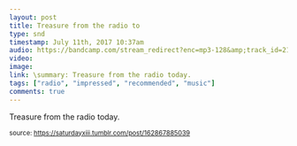 ```yaml
---
layout: post
title: Treasure from the radio to
type: snd
timestamp: July 11th, 2017 10:37am
audio: https://bandcamp.com/stream_redirect?enc=mp3-128&amp;track_id=2117398184&amp;ts=1618890940&amp;t=77239c6418de17745a2cbc1eb85eeab5e89f60f3
video: 
image: 
link: \summary: Treasure from the radio today.
tags: ["radio", "impressed", "recommended", "music"]
comments: true
---
```


Treasure from the radio today.
 
  
<small>source: https://saturdayxiii.tumblr.com/post/162867885039</small>